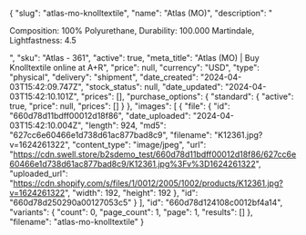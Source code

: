 {
  "slug": "atlas-mo-knolltextile",
  "name": "Atlas (MO)",
  "description": "<p>Composition:  100% Polyurethane, Durability: 100.000 Martindale, Lightfastness: 4.5</p>",
  "sku": "Atlas - 361",
  "active": true,
  "meta_title": "Atlas (MO) | Buy Knolltextile online at A+R",
  "price": null,
  "currency": "USD",
  "type": "physical",
  "delivery": "shipment",
  "date_created": "2024-04-03T15:42:09.747Z",
  "stock_status": null,
  "date_updated": "2024-04-03T15:42:10.101Z",
  "prices": [],
  "purchase_options": {
    "standard": {
      "active": true,
      "price": null,
      "prices": []
    }
  },
  "images": [
    {
      "file": {
        "id": "660d78d11bdff00012d18f86",
        "date_uploaded": "2024-04-03T15:42:10.004Z",
        "length": 924,
        "md5": "627cc6e60466e1d738d61ac877bad8c9",
        "filename": "K12361.jpg?v=1624261322",
        "content_type": "image/jpeg",
        "url": "https://cdn.swell.store/b2sdemo_test/660d78d11bdff00012d18f86/627cc6e60466e1d738d61ac877bad8c9/K12361.jpg%3Fv%3D1624261322",
        "uploaded_url": "https://cdn.shopify.com/s/files/1/0012/2005/1002/products/K12361.jpg?v=1624261322",
        "width": 192,
        "height": 192
      },
      "id": "660d78d250290a00127053c5"
    }
  ],
  "id": "660d78d124108c0012bf4a14",
  "variants": {
    "count": 0,
    "page_count": 1,
    "page": 1,
    "results": []
  },
  "filename": "atlas-mo-knolltextile"
}